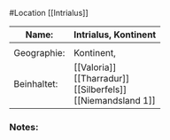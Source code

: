 #Location [[Intrialus]]

| Name:       | Intrialus, Kontinent                                                                                     |
| ----------- | -------------------------------------------------------------------------------------------------------- |
|             |                                                                                                          |
| Geographie: | Kontinent,                                                                                               |
| Beinhaltet: | [[Valoria]]<br>[[Tharradur]]<br>[[Silberfels]]<br>[[Niemandsland 1]] |
### Notes:


